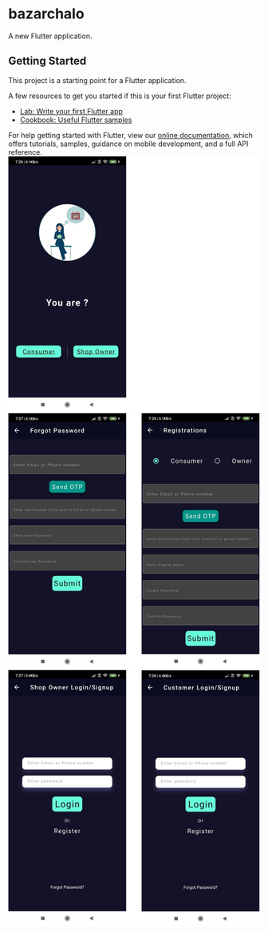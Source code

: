# bazarchalo

A new Flutter application.

## Getting Started

This project is a starting point for a Flutter application.

A few resources to get you started if this is your first Flutter project:

- [Lab: Write your first Flutter app](https://flutter.dev/docs/get-started/codelab)
- [Cookbook: Useful Flutter samples](https://flutter.dev/docs/cookbook)

For help getting started with Flutter, view our
[online documentation](https://flutter.dev/docs), which offers tutorials,
samples, guidance on mobile development, and a full API reference.
![alt text](https://github.com/yashatre98/bazar_chalo/blob/master/1.jpg)
![alt text](https://github.com/yashatre98/bazar_chalo/blob/master/2.jpg)
![alt text](https://github.com/yashatre98/bazar_chalo/blob/master/3.jpg)

